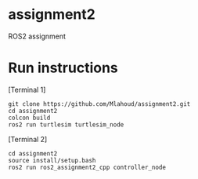 # assignment2
 ROS2 assignment
 
# Run instructions
[Terminal 1]
```
git clone https://github.com/Mlahoud/assignment2.git
cd assignment2
colcon build
ros2 run turtlesim turtlesim_node
```
[Terminal 2]
```
cd assignment2
source install/setup.bash
ros2 run ros2_assignment2_cpp controller_node 
```

